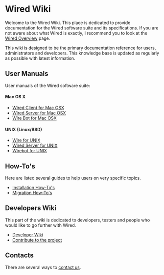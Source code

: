 # Wired Wiki

Welcome to the Wired Wiki. This place is dedicated to provide documentation for the Wired software suite and its specifications. If you are not aware about what Wired is exactly, I recommend you to look at the [Wired Overview](overview.html) page.

This wiki is designed to be the primary documentation reference for users, administrators and developers. This knowledge base is updated as regularly as possible with latest information.


## User Manuals

User manuals of the Wired software suite:

#### Mac OS X

* [Wired Client for Mac OSX](wiredclient/wiredclient)
* [Wired Server for Mac OSX](wiredserver/wiredserver_osx)
* [Wire Bot for Mac OSX](wirebot/wirebot_osx)

#### UNIX (Linux/BSD)

* [Wire for UNIX](wire/wire)
* [Wired Server for UNIX](wiredserver/wiredserver)
* [Wirebot for UNIX](wirebot/wirebot)

## How-To's

Here are listed several guides to help users on very specific topics.

* [Installation How-To's](howtos/install_howtos.html)
* [Migration How-To's](howtos/migration_howtos.html)

## Developers Wiki

This part of the wiki is dedicated to developers, testers and people who would like to go further with Wired.

* [Developer Wiki](developers/index.html)
* [Contribute to the project](contribute.html)

## Contacts

There are several ways to [contact us](contacts.html).